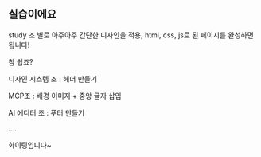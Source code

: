 ## 실습이에요

study 조 별로 아주아주 간단한 디자인을 적용, html, css, js로 된 페이지를 완성하면 됩니다!

참 쉽죠?

디자인 시스템 조 : 헤더 만들기

MCP조 : 배경 이미지 + 중앙 글자 삽입

AI 에디터 조 : 푸터 만들기

..
.


화이팅입니다~